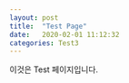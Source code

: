 ```yaml
---
layout: post
title:  "Test Page"
date:   2020-02-01 11:12:32
categories: Test3
---
```



이것은 Test 페이지입니다.
